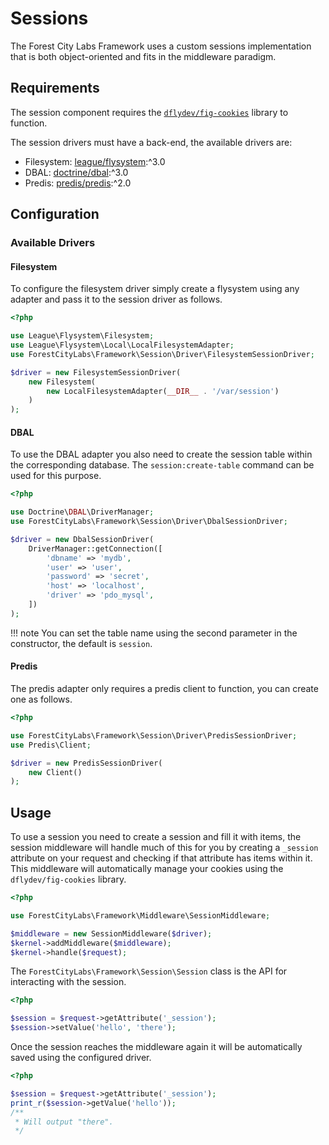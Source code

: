 Sessions
========

The Forest City Labs Framework uses a custom sessions implementation that is both object-oriented and fits in the middleware paradigm.

Requirements
------------

The session component requires the [`dflydev/fig-cookies`](https://packagist.org/packages/dflydev/fig-cookies) library to function.

The session drivers must have a back-end, the available drivers are:

* Filesystem: [league/flysystem](https://packagist.org/packages/league/flysystem):^3.0
* DBAL: [doctrine/dbal](https://packagist.org/packages/doctrine/dbal):^3.0
* Predis: [predis/predis](https://packagist.org/packages/predis/predis):^2.0

Configuration
-------------

### Available Drivers

#### Filesystem

To configure the filesystem driver simply create a flysystem using any adapter and pass it to the session driver as follows.

```php title="Filesystem Session Driver"
<?php

use League\Flysystem\Filesystem;
use League\Flysystem\Local\LocalFilesystemAdapter;
use ForestCityLabs\Framework\Session\Driver\FilesystemSessionDriver;

$driver = new FilesystemSessionDriver(
    new Filesystem(
        new LocalFilesystemAdapter(__DIR__ . '/var/session')
    )
);
```

#### DBAL 

To use the DBAL adapter you also need to create the session table within the corresponding database. The `session:create-table` command can be used for this purpose.

```php title="DBAL Session Driver"
<?php

use Doctrine\DBAL\DriverManager;
use ForestCityLabs\Framework\Session\Driver\DbalSessionDriver;

$driver = new DbalSessionDriver(
    DriverManager::getConnection([
        'dbname' => 'mydb',
        'user' => 'user',
        'password' => 'secret',
        'host' => 'localhost',
        'driver' => 'pdo_mysql',
    ])
);
```

!!! note
    You can set the table name using the second parameter in the constructor, the default is `session`.

#### Predis

The predis adapter only requires a predis client to function, you can create one as follows.

```php title="Predis Session Driver"
<?php

use ForestCityLabs\Framework\Session\Driver\PredisSessionDriver;
use Predis\Client;

$driver = new PredisSessionDriver(
    new Client()
);
```

Usage
-----

To use a session you need to create a session and fill it with items, the session middleware will handle much of this for you by creating a `_session` attribute on your request and checking if that attribute has items within it. This middleware will automatically manage your cookies using the `dflydev/fig-cookies` library.

```php
<?php

use ForestCityLabs\Framework\Middleware\SessionMiddleware;

$middleware = new SessionMiddleware($driver);
$kernel->addMiddleware($middleware);
$kernel->handle($request);
```

The `ForestCityLabs\Framework\Session\Session` class is the API for interacting with the session.

```php
<?php

$session = $request->getAttribute('_session');
$session->setValue('hello', 'there');
```

Once the session reaches the middleware again it will be automatically saved using the configured driver.

```php
<?php

$session = $request->getAttribute('_session');
print_r($session->getValue('hello'));
/**
 * Will output "there".
 */
```
